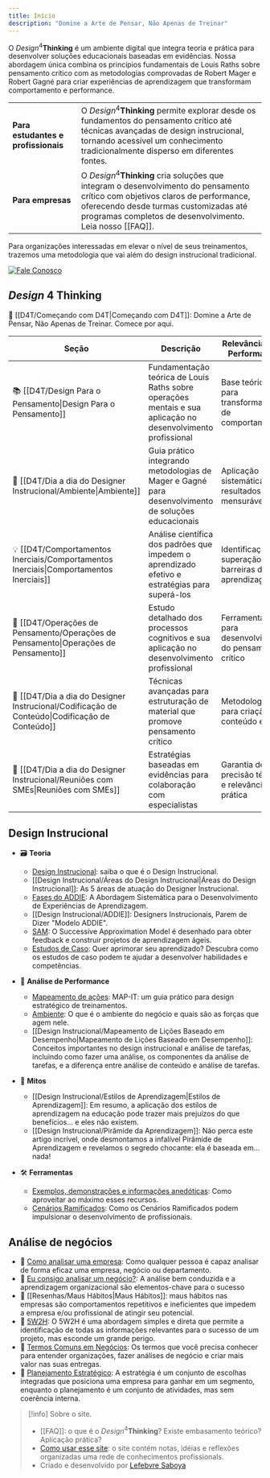 ```yaml
---
title: Início
description: "Domine a Arte de Pensar, Não Apenas de Treinar"
---
```

O *Design*<sup>4</sup>**Thinking** é um ambiente digital que integra teoria e prática para desenvolver soluções educacionais baseadas em evidências. Nossa abordagem única combina os princípios fundamentais de Louis Raths sobre pensamento crítico com as metodologias comprovadas de Robert Mager e Robert Gagné para criar experiências de aprendizagem que transformam comportamento e performance.

|                                     |                                                                                                                                                                                                                                                 |
| ----------------------------------- | ----------------------------------------------------------------------------------------------------------------------------------------------------------------------------------------------------------------------------------------------- |
| **Para estudantes e profissionais** | O *Design*<sup>4</sup>**Thinking** permite explorar desde os fundamentos do pensamento crítico até técnicas avançadas de design instrucional, tornando acessível um conhecimento tradicionalmente disperso em diferentes fontes.                |
| **Para empresas**                   | O *Design*<sup>4</sup>**Thinking** cria soluções que integram o desenvolvimento do pensamento crítico com objetivos claros de performance, oferecendo desde turmas customizadas até programas completos de desenvolvimento. Leia nosso [[FAQ]]. |

Para organizações interessadas em elevar o nível de seus treinamentos, trazemos uma metodologia que vai além do design instrucional tradicional. 

[![Fale Conosco](_uploads/Botões-42.svg)](https://wa.me/555135578245)

## *Design* 4 **Thinking**


🎯 [[D4T/Começando com D4T|Começando com D4T]]: Domine a Arte de Pensar, Não Apenas de Treinar. Comece por aqui.


| Seção                                                                                          | Descrição                                                                                                    | Relevância para Performance                            |
| ---------------------------------------------------------------------------------------------- | ------------------------------------------------------------------------------------------------------------ | ------------------------------------------------------ |
| 📚 [[D4T/Design Para o Pensamento\|Design Para o Pensamento]]                                  | Fundamentação teórica de Louis Raths sobre operações mentais e sua aplicação no desenvolvimento profissional | Base teórica para transformação de comportamento       |
| 🎯 [[D4T/Dia a dia do Designer Instrucional/Ambiente\|Ambiente]]                               | Guia prático integrando metodologias de Mager e Gagné para desenvolvimento de soluções educacionais          | Aplicação sistemática para resultados mensuráveis      |
| 💡  [[D4T/Comportamentos Inerciais/Comportamentos Inerciais\|Comportamentos Inerciais]]        | Análise científica dos padrões que impedem o aprendizado efetivo e estratégias para superá-los               | Identificação e superação de barreiras de aprendizagem |
| 🧠 [[D4T/Operações de Pensamento/Operações de Pensamento\|Operações de Pensamento]]            | Estudo detalhado dos processos cognitivos e sua aplicação no desenvolvimento profissional                    | Ferramentas para desenvolvimento do pensamento crítico |
| 📝 [[D4T/Dia a dia do Designer Instrucional/Codificação de Conteúdo\|Codificação de Conteúdo]] | Técnicas avançadas para estruturação de material que promove pensamento crítico                              | Metodologia para criação de conteúdo efetivo           |
| 👥 [[D4T/Dia a dia do Designer Instrucional/Reuniões com SMEs\|Reuniões com SMEs]]             | Estratégias baseadas em evidências para colaboração com especialistas                                        | Garantia de precisão técnica e relevância prática      |

## Design Instrucional

- 🗃️ **Teoria**
    - [Design Instrucional](Design%20Instrucional/Design%20Instrucional.md): saiba o que é o Design Instrucional.
    - [[Design Instrucional/Áreas do Design Instrucional|Áreas do Design Instrucional]]: As 5 áreas de atuação do Designer Instrucional.
    - [Fases do ADDIE](Design%20Instrucional/Fases%20do%20ADDIE.md): A Abordagem Sistemática para o Desenvolvimento de Experiências de Aprendizagem.
    - [[Design Instrucional/ADDIE]]: Designers Instrucionais, Parem de Dizer "Modelo ADDIE".
    - [SAM](Design%20Instrucional/SAM.md): O Successive Approximation Model é desenhado para obter feedback e construir projetos de aprendizagem ágeis.
    - [Estudos de Caso](D4T/Estudos%20de%20caso/Estudos%20de%20Caso.md): Quer aprimorar seu aprendizado? Descubra como os estudos de caso podem te ajudar a desenvolver habilidades e competências.

- 📍 **Análise de Performance**
    - [Mapeamento de ações](Resenhas/Mapeamento%20de%20ações.md): MAP-IT: um guia prático para design estratégico de treinamentos.
    - [Ambiente](D4T/Dia%20a%20dia%20do%20Designer%20Instrucional/Ambiente.md): O que é o ambiente do negócio e quais são as forças que agem nele.
    - [[Design Instrucional/Mapeamento de Lições Baseado em Desempenho|Mapeamento de Lições Baseado em Desempenho]]: Conceitos importantes no design instrucional e análise de tarefas, incluindo como fazer uma análise, os componentes da análise de tarefas, e a diferença entre análise de conteúdo e análise de tarefas.

- 🧚 **Mitos**
    - [[Design Instrucional/Estilos de Aprendizagem|Estilos de Aprendizagem]]: Em resumo, a aplicação dos estilos de aprendizagem na educação pode trazer mais prejuízos do que benefícios... e eles não existem. 
    - [[Design Instrucional/Pirâmide da Aprendizagem]]: Não perca este artigo incrível, onde desmontamos a infalível Pirâmide de Aprendizagem e revelamos o segredo chocante: ela é baseada em... nada!

- 🛠️ **Ferramentas**
    -  [Exemplos, demonstrações e informações anedóticas](Design%20Instrucional/Exemplos,%20demonstrações%20e%20informações%20anedóticas.md): Como aproveitar ao máximo esses recursos.
    -  [Cenários Ramificados](Design%20Instrucional/Cenários%20Ramificados.md): Como os Cenários Ramificados podem impulsionar o desenvolvimento de profissionais.

## Análise de negócios

- 🏢 [Como analisar uma empresa](MADE/Como%20analisar%20uma%20empresa.md): Como qualquer pessoa é capaz analisar de forma eficaz uma empresa, negócio ou departamento.
- 🏢 [Eu consigo analisar um negócio?](notes/Negocios/MADE/Eu%20consigo%20analisar%20um%20negócio?.md): A análise bem conduzida e a aprendizagem organizacional são elementos-chave para o sucesso 
- 🏢 [[Resenhas/Maus Hábitos|Maus Hábitos]]: maus hábitos nas empresas são comportamentos repetitivos e ineficientes que impedem a empresa e/ou profissional de atingir seu potencial.
- 🏢 [5W2H](notes/Negocios/5W2H.md): O 5W2H é uma abordagem simples e direta que permite a identificação de todas as informações relevantes para o sucesso de um projeto, mas esconde um grande perigo.
- 🏢 [Termos Comuns em Negócios](MADE/Termos%20Comuns%20em%20Negócios.md): Os termos que você precisa conhecer para entender organizações, fazer análises de negócio e criar mais valor nas suas entregas.
- 🏢 [Planejamento Estratégico](../Negocios/Planejamento%20Estratégico.md): A estratégia é um conjunto de escolhas integradas que posiciona uma empresa para ganhar em um segmento, enquanto o planejamento é um conjunto de atividades, mas sem coerência interna.


>[!info] Sobre o site.
>
>- [[FAQ]]: o que é o *Design*<sup>4</sup>**Thinking**? Existe embasamento teórico? Aplicação prática?
>- [Como usar esse site](notes/Sobre-site/Como%20usar%20esse%20site.md): o site contém notas, idéias e reflexões organizadas uma rede de conhecimentos profissionals.
>- Criado e desenvolvido por [Lefebvre Saboya](https://llsaboya.com/pt-br/)


